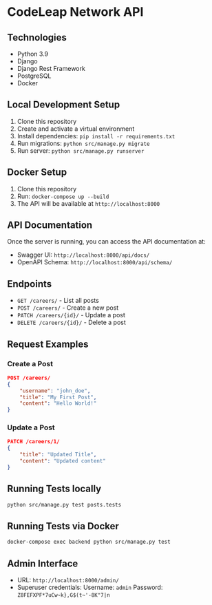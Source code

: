 # CodeLeap Network API

## Technologies

- Python 3.9
- Django
- Django Rest Framework
- PostgreSQL
- Docker

## Local Development Setup

1. Clone this repository
2. Create and activate a virtual environment
3. Install dependencies: `pip install -r requirements.txt`
4. Run migrations: `python src/manage.py migrate`
5. Run server: `python src/manage.py runserver`

## Docker Setup

1. Clone this repository
2. Run: `docker-compose up --build`
3. The API will be available at `http://localhost:8000`

## API Documentation

Once the server is running, you can access the API documentation at:

- Swagger UI: `http://localhost:8000/api/docs/`
- OpenAPI Schema: `http://localhost:8000/api/schema/`

## Endpoints

- `GET /careers/` - List all posts
- `POST /careers/` - Create a new post
- `PATCH /careers/{id}/` - Update a post
- `DELETE /careers/{id}/` - Delete a post

## Request Examples

### Create a Post

```json
POST /careers/
{
    "username": "john_doe",
    "title": "My First Post",
    "content": "Hello World!"
}
```

### Update a Post

```json
PATCH /careers/1/
{
    "title": "Updated Title",
    "content": "Updated content"
}
```

## Running Tests locally

```bash
python src/manage.py test posts.tests
```

## Running Tests via Docker

```bash
docker-compose exec backend python src/manage.py test
```

## Admin Interface

- URL: `http://localhost:8000/admin/`
- Superuser credentials:
  Username: `admin`
  Password: `Z8FEFXPF*7uCw~k},G$(t~'-8K"7|n`

